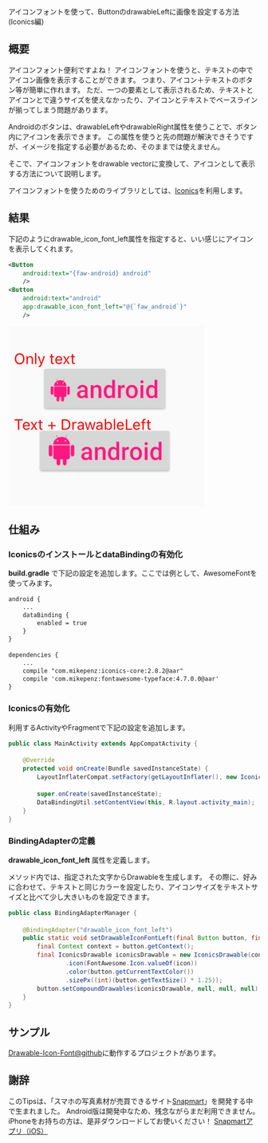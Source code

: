 アイコンフォントを使って、ButtonのdrawableLeftに画像を設定する方法(Iconics編)

## 概要
アイコンフォント便利ですよね！
アイコンフォントを使うと、テキストの中でアイコン画像を表示することができます。
つまり、アイコン＋テキストのボタン等が簡単に作れます。
ただ、一つの要素として表示されるため、テキストとアイコンとで違うサイズを使えなかったり、アイコンとテキストでベースラインが揃ってしまう問題があります。

Androidのボタンは、drawableLeftやdrawableRight属性を使うことで、ボタン内にアイコンを表示できます。
この属性を使うと先の問題が解決できそうですが、イメージを指定する必要があるため、そのままでは使えません。

そこで、アイコンフォントをdrawable vectorに変換して、アイコンとして表示する方法について説明します。

アイコンフォントを使うためのライブラリとしては、[Iconics](https://github.com/mikepenz/Android-Iconics)を利用します。

## 結果
下記のようにdrawable_icon_font_left属性を指定すると、いい感じにアイコンを表示してくれます。

```xml
<Button
    android:text="{faw-android} android"
    />
<Button
    android:text="android"
    app:drawable_icon_font_left="@{`faw_android`}"
    />
```

![image1](https://github.com/ayakix/Drawable-Icon-Font/raw/master/images/image1.png)

## 仕組み
### IconicsのインストールとdataBindingの有効化
**build.gradle** で下記の設定を追加します。ここでは例として、AwesomeFontを使ってみます。

```
android {
    ...
    dataBinding {
        enabled = true
    }
}

dependencies {
    ...
    compile "com.mikepenz:iconics-core:2.8.2@aar"
    compile 'com.mikepenz:fontawesome-typeface:4.7.0.0@aar'
}
```

### Iconicsの有効化
利用するActivityやFragmentで下記の設定を追加します。

```java
public class MainActivity extends AppCompatActivity {

    @Override
    protected void onCreate(Bundle savedInstanceState) {
        LayoutInflaterCompat.setFactory(getLayoutInflater(), new IconicsLayoutInflater(getDelegate()));

        super.onCreate(savedInstanceState);
        DataBindingUtil.setContentView(this, R.layout.activity_main);
    }
}
```

### BindingAdapterの定義
**drawable_icon_font_left** 属性を定義します。

メソッド内では、指定された文字からDrawableを生成します。
その際に、好みに合わせて、テキストと同じカラーを設定したり、アイコンサイズをテキストサイズと比べて少し大きいものを設定できます。

```java
public class BindingAdapterManager {

    @BindingAdapter("drawable_icon_font_left")
    public static void setDrawableIconFontLeft(final Button button, final String icon) {
        final Context context = button.getContext();
        final IconicsDrawable iconicsDrawable = new IconicsDrawable(context)
                .icon(FontAwesome.Icon.valueOf(icon))
                .color(button.getCurrentTextColor())
                .sizePx((int)(button.getTextSize() * 1.25));
        button.setCompoundDrawables(iconicsDrawable, null, null, null);
    }
}
```

## サンプル
[Drawable-Icon-Font@github](https://github.com/ayakix/Drawable-Icon-Font)に動作するプロジェクトがあります。

## 謝辞
このTipsは、「スマホの写真素材が売買できるサイト[Snapmart](https://snapmart.jp/)」を開発する中で生まれました。
Android版は開発中なため、残念ながらまだ利用できません。
iPhoneをお持ちの方は、是非ダウンロードしてお使いください！
[Snapmartアプリ（iOS）](https://itunes.apple.com/jp/app/id1087206878)
